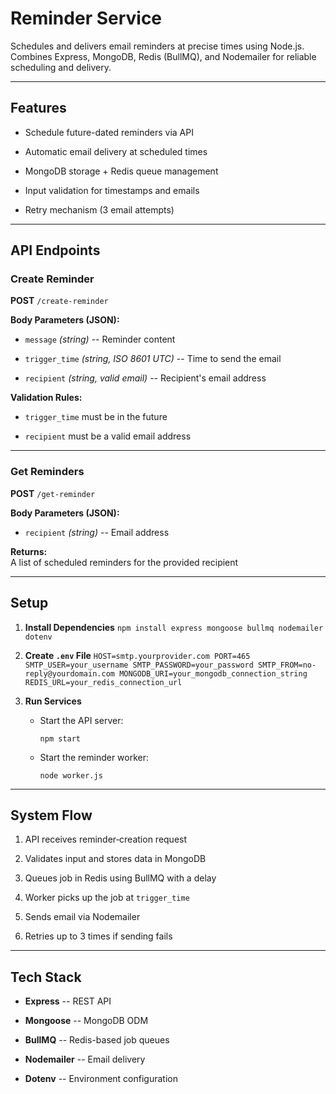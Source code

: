 Reminder Service
================

Schedules and delivers email reminders at precise times using Node.js.\
Combines Express, MongoDB, Redis (BullMQ), and Nodemailer for reliable scheduling and delivery.

* * * * *

Features
--------

-   Schedule future-dated reminders via API

-   Automatic email delivery at scheduled times

-   MongoDB storage + Redis queue management

-   Input validation for timestamps and emails

-   Retry mechanism (3 email attempts)

* * * * *

API Endpoints
-------------

### Create Reminder

**POST** `/create-reminder`

**Body Parameters (JSON):**

-   `message` *(string)* -- Reminder content

-   `trigger_time` *(string, ISO 8601 UTC)* -- Time to send the email

-   `recipient` *(string, valid email)* -- Recipient's email address

**Validation Rules:**

-   `trigger_time` must be in the future

-   `recipient` must be a valid email address

* * * * *

### Get Reminders

**POST** `/get-reminder`

**Body Parameters (JSON):**

-   `recipient` *(string)* -- Email address

**Returns:**\
A list of scheduled reminders for the provided recipient

* * * * *

Setup
-----

1.  **Install Dependencies**
    `npm install express mongoose bullmq nodemailer dotenv`

2.  **Create `.env` File**
    `HOST=smtp.yourprovider.com
    PORT=465
    SMTP_USER=your_username
    SMTP_PASSWORD=your_password
    SMTP_FROM=no-reply@yourdomain.com
    MONGODB_URI=your_mongodb_connection_string
    REDIS_URL=your_redis_connection_url`

4.  **Run Services**

    -   Start the API server:

        `npm start`

    -   Start the reminder worker:

        `node worker.js`

* * * * *

System Flow
-----------

1.  API receives reminder‐creation request

2.  Validates input and stores data in MongoDB

3.  Queues job in Redis using BullMQ with a delay

4.  Worker picks up the job at `trigger_time`

5.  Sends email via Nodemailer

6.  Retries up to 3 times if sending fails

* * * * *

Tech Stack
----------

-   **Express** -- REST API

-   **Mongoose** -- MongoDB ODM

-   **BullMQ** -- Redis-based job queues

-   **Nodemailer** -- Email delivery

-   **Dotenv** -- Environment configuration
